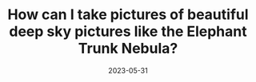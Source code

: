 ---
title:  "How can I take pictures of beautiful deep sky pictures like the Elephant Trunk Nebula?"
type: Image Processing
date: 2023-05-31
categories: [ ]
tags: [ ic1396, ngc1491, m101, ngc7293, ngc2359, m51, ngc1499, ngc2244, ic1805, m8, m20 ]
image: assets/images/videos/astro101.jpg
youtubeid: qtRJJR4NIgY
description: "The basics of astrophotography from image acquisition, polar alignment, guiding, and calibration through image processing."
---